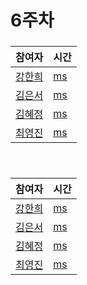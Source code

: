 # 6주차  
### 
|참여자|시간|
|---|---|
|[강한희](https://github.com/kanghanhee)|[ ms]()|
|[김은서](https://github.com/eunseo2)|[ ms]()|
|[김혜정](https://github.com/hyejungg)|[ ms]()|  
|[최영진](https://github.com/youngjinc)|[ ms]()|
 
<br>

###
|참여자|시간|
|---|---|
|[강한희](https://github.com/kanghanhee)|[ ms]()|
|[김은서](https://github.com/eunseo2)|[ ms]()|
|[김혜정](https://github.com/hyejungg)|[ ms]()|  
|[최영진](https://github.com/youngjinc)|[ ms]()|
